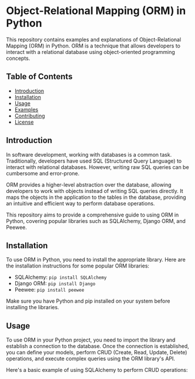 # Object-Relational Mapping (ORM) in Python

This repository contains examples and explanations of Object-Relational Mapping (ORM) in Python. ORM is a technique that allows developers to interact with a relational database using object-oriented programming concepts.

## Table of Contents

- [Introduction](#introduction)
- [Installation](#installation)
- [Usage](#usage)
- [Examples](#examples)
- [Contributing](#contributing)
- [License](#license)

## Introduction

In software development, working with databases is a common task. Traditionally, developers have used SQL (Structured Query Language) to interact with relational databases. However, writing raw SQL queries can be cumbersome and error-prone.

ORM provides a higher-level abstraction over the database, allowing developers to work with objects instead of writing SQL queries directly. It maps the objects in the application to the tables in the database, providing an intuitive and efficient way to perform database operations.

This repository aims to provide a comprehensive guide to using ORM in Python, covering popular libraries such as SQLAlchemy, Django ORM, and Peewee.

## Installation

To use ORM in Python, you need to install the appropriate library. Here are the installation instructions for some popular ORM libraries:

- SQLAlchemy: `pip install SQLAlchemy`
- Django ORM: `pip install Django`
- Peewee: `pip install peewee`

Make sure you have Python and pip installed on your system before installing the libraries.

## Usage

To use ORM in your Python project, you need to import the library and establish a connection to the database. Once the connection is established, you can define your models, perform CRUD (Create, Read, Update, Delete) operations, and execute complex queries using the ORM library's API.

Here's a basic example of using SQLAlchemy to perform CRUD operations:

```python
